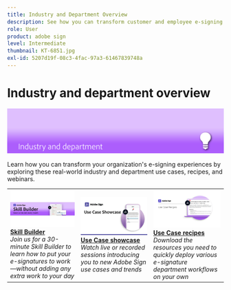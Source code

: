 ```yaml
---
title: Industry and Department Overview
description: See how you can transform customer and employee e-signing experiences through these real-world industry and department use cases, recipes, and webinars
role: User
product: adobe sign
level: Intermediate
thumbnail: KT-6851.jpg
exl-id: 5207d19f-08c3-4fac-97a3-61467839748a
---
```

# Industry and department overview

![Adobe Sign Industry Image](../assets/Hero-Industry.png)

Learn how you can transform your organization's e-signing experiences by exploring these real-world industry and department use cases, recipes, and webinars.

<table style="table-layout:fixed">
<tr>
  <td>
    <a href="innovation-series.md">
      <img alt="Skill Builder" src="../assets/SB_1280.jpg" />
    </a>
    <div>
    <a href="innovation-series.md"><strong>Skill Builder</strong></a>
    <br>
    <em>Join us for a 30-minute Skill Builder to learn how to put your e-signatures to work—without adding any extra work to your day</em>
  </td>
  <td>
    <a href="use-case-showcase.md">
      <img alt="Use Case Showcase" src="../assets/UseCaseShowcaseR.png" />
    </a>
    <div>
    <a href="use-case-showcase.md"><strong>Use Case showcase</strong></a>
    <br>
    <em>Watch live or recorded sessions introducing you to new Adobe Sign use cases and trends</em>
  </td>
  <td>
    <a href="recipes.md">
      <img alt="Use case recipes" src="../assets/Expand_RecipeR.png" />
    </a>
    <div>
    <a href="recipes.md"><strong>Use Case recipes</strong></a>
    <br>
    <em>Download the resources you need to quickly deploy various e-signature department workflows on your own</em>
  </td>
  
</tr>
</table>
